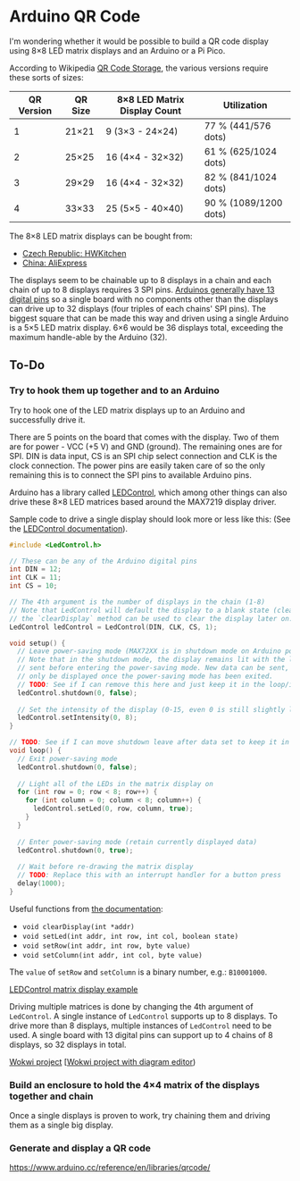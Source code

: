 # Arduino QR Code

I'm wondering whether it would be possible to build a QR code display using 8×8
LED matrix displays and an Arduino or a Pi Pico.

According to Wikipedia [QR Code Storage](https://en.wikipedia.org/wiki/QR_code#Storage),
the various versions require these sorts of sizes:

| QR Version | QR Size | 8×8 LED Matrix Display Count | Utilization           |
|------------|---------|------------------------------|-----------------------|
| 1          | 21×21   | 9 (3×3 - 24×24)              | 77 % (441/576 dots)   |
| 2          | 25×25   | 16 (4×4 - 32×32)             | 61 % (625/1024 dots)  |
| 3          | 29×29   | 16 (4×4 - 32×32)             | 82 % (841/1024 dots)  |
| 4          | 33×33   | 25 (5×5 - 40×40)             | 90 % (1089/1200 dots) |

The 8×8 LED matrix displays can be bought from:

- [Czech Republic: HWKitchen](https://www.hwkitchen.cz/8x8-led-matrix-cervena-s-max7219-diy-kit)
- [China: AliExpress](https://www.aliexpress.com/item/32849877252.html)

The displays seem to be chainable up to 8 displays in a chain and each chain of
up to 8 displays requires 3 SPI pins. [Arduinos generally have 13 digital pins](https://www.arduino.cc/en/reference/board)
so a single board with no components other than the displays can drive up to
32 displays (four triples of each chains' SPI pins). The biggest square that can
be made this way and driven using a single Arduino is a 5×5 LED matrix display.
6×6 would be 36 displays total, exceeding the maximum handle-able by the Arduino
(32).

## To-Do

### Try to hook them up together and to an Arduino

Try to hook one of the LED matrix displays up to an Arduino and successfully
drive it.

There are 5 points on the board that comes with the display. Two of them are for
power - VCC (+5 V) and GND (ground). The remaining ones are for SPI. DIN is data
input, CS is an SPI chip select connection and CLK is the clock connection. The
power pins are easily taken care of so the only remaining this is to connect the
SPI pins to available Arduino pins.

Arduino has a library called [LEDControl](https://www.arduino.cc/reference/en/libraries/ledcontrol/),
which among other things can also drive these 8×8 LED matrices based around the
MAX7219 display driver.

Sample code to drive a single display should look more or less like this:
(See the [LEDControl documentation](http://wayoda.github.io/LedControl/pages/software)).

```ino
#include <LedControl.h>

// These can be any of the Arduino digital pins
int DIN = 12;
int CLK = 11;
int CS = 10;

// The 4th argument is the number of displays in the chain (1-8)
// Note that LedControl will default the display to a blank state (cleared),
// the `clearDisplay` method can be used to clear the display later on.
LedControl ledControl = LedControl(DIN, CLK, CS, 1);

void setup() {
  // Leave power-saving mode (MAX72XX is in shutdown mode on Arduino power-up)
  // Note that in the shutdown mode, the display remains lit with the last data
  // sent before entering the power-saving mode. New data can be sent, but will
  // only be displayed once the power-saving mode has been exited.
  // TODO: See if I can remove this here and just keep it in the loop/interrupt
  ledControl.shutdown(0, false);
  
  // Set the intensity of the display (0-15, even 0 is still slightly lit)
  ledControl.setIntensity(0, 8);
}

// TODO: See if I can move shutdown leave after data set to keep it in it longer
void loop() {
  // Exit power-saving mode
  ledControl.shutdown(0, false);
  
  // Light all of the LEDs in the matrix display on
  for (int row = 0; row < 8; row++) {
    for (int column = 0; column < 8; column++) {
      ledControl.setLed(0, row, column, true);
    }
  }
  
  // Enter power-saving mode (retain currently displayed data)
  ledControl.shutdown(0, true);
  
  // Wait before re-drawing the matrix display
  // TODO: Replace this with an interrupt handler for a button press
  delay(1000);
}
```

Useful functions from [the documentation](http://wayoda.github.io/LedControl/pages/software):

- `void clearDisplay(int *addr)`
- `void setLed(int addr, int row, int col, boolean state)`
- `void setRow(int addr, int row, byte value)`
- `void setColumn(int addr, int col, byte value)`

The `value` of `setRow` and `setColumn` is a binary number, e.g.: `B10001000`.

[LEDControl matrix display example](https://github.com/wayoda/LedControl/blob/master/examples/LCDemoMatrix/LCDemoMatrix.ino)

Driving multiple matrices is done by changing the 4th argument of `LedControl`.
A single instance of `LedControl` supports up to 8 displays. To drive more than
8 displays, multiple instances of `LedControl` need to be used. A single board
with 13 digital pins can support up to 4 chains of 8 displays, so 32 displays in
total.

[Wokwi project](https://wokwi.com/arduino/projects/297148152803230218)
[[Wokwi project with diagram editor](https://diagram-editor.preview.wokwi.com/arduino/projects/297148152803230218))

### Build an enclosure to hold the 4×4 matrix of the displays together and chain

Once a single displays is proven to work, try chaining them and driving them as
a single big display.

### Generate and display a QR code

https://www.arduino.cc/reference/en/libraries/qrcode/
